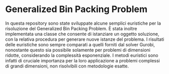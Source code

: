 # Generalized Bin Packing Problem

In questa repository sono state sviluppate alcune semplici euristiche per la risoluzione del Generalized Bin Packing Problem. È stata inoltre implementata una classe che 
consente di istanziare un oggetto soluzione, con la relativa procedura per generare nuove istanze del problema. I risultati delle euristiche sono sempre comparati a quelli 
forniti dal solver Gurobi, nonostante questo sia possibile solamente per problemi di dimensioni ridotte, considerando la complessità esponenziale. I metodi euristici sono 
infatti di cruciale importanza per la loro applicazione a problemi complessi di grandi dimensioni, non risolvibili con metodologie esatte.
